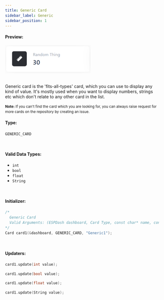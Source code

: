 ```yaml
---
title: Generic Card
sidebar_label: Generic
sidebar_position: 1
---
```


#### Preview:

<img src="/img/generic-card.png" width="280px" alt="Preview" />

<br/>
<br/>

Generic card is the 'fits-all-types' card, which you can use to display any kind of value. It's mostly used when you want to display numbers, strings etc which don't relate to any other card in the list.

<small>
<b>Note:</b> If you can't find the card which you are looking for, you can always raise request for more cards on the repository by creating an issue.
</small>

<br/>

#### Type: 
`GENERIC_CARD`

<br/>

#### Valid Data Types:
- `int`
- `bool`
- `float`
- `String`

<br/>

#### Initializer:
```cpp
/* 
  Generic Card
  Valid Arguments: (ESPDash dashboard, Card Type, const char* name, const char* symbol (optional) )
*/
Card card1(&dashboard, GENERIC_CARD, "Generic1");
```

<br/>

#### Updaters:

```cpp
card1.update(int value);
```

```cpp
card1.update(bool value);
```

```cpp
card1.update(float value);
```

```cpp
card1.update(String value);
```

<br/>

<br/>
